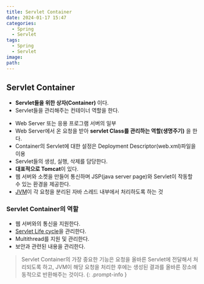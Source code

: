 ```yaml
---
title: Servlet Container
date: 2024-01-17 15:47
categories:
  - Spring
  - Servlet
tags:
  - Spring
  - Servlet
image: 
path:
---
```


## Servlet Container
+ **Servlet들을 위한 상자(Container)** 이다. 
+ Servlet들을 관리해주는 컨테이너 역할을 한다.
- Web Server 또는 응용 프로그램 서버의 일부
- Web Server에서 온 요청을 받아 **servlet Class를 관리하는 역할(생명주기)** 을 한다.
- Container의 Servlet에 대한 설정은 Deployment Descriptor(web.xml)파일을 이용
- Servlet들의 생성, 실행, 삭제를 담당한다.
- **대표적으로 Tomcat**이 있다.
- 웹 서버와 소켓을 만들어 통신하며 JSP(java server page)와 Servlet이 작동할 수 있는 환경을 제공한다.
- [JVM](https://sonjh919.github.io/posts/JVM)이 각 요청을 분리된 자바 스레드 내부에서 처리하도록 하는 것

### Servlet Container의 역할
- 웹 서버와의 통신을 지원한다.
- [Servlet Life cycle](https://sonjh919.github.io/posts/Servlet-Life-cycle)을 관리한다.
- Multithread를 지원 및 관리한다.
- 보안과 관련된 내용을 관리한다.

>Servlet Container의 가장 중요한 기능은 요청을 올바른 Servlet에 전달해서 처리되도록 하고, JVM이 해당 요청을 처리한 후에는 생성된 결과를 올바른 장소에 동적으로 반환해주는 것이다.
{: .prompt-info }
